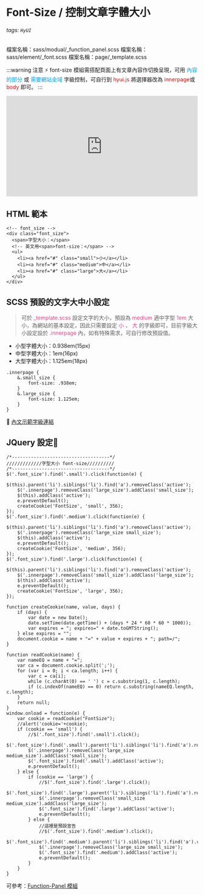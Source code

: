 # Font-Size / 控制文章字體大小

###### tags: `HyUI`

檔案名稱：sass/modual/\_function_panel.scss
檔案名稱：sass/element/\_font.scss
檔案名稱：page/\_template.scss

:::warning
注意 :zap: font-size 模組需搭配頁面上有文章內容作切換呈現，可用 <font color="#009ee7">內容的部分</font> 或 <font color="#009ee7">需要網站全域</font> 字級控制，可自行到 <font color="#ff0000">hyui.js</font> 將選擇器改為 <font color="#ff0000">innerpage</font>或 <font color="#ff0000">body</font> 即可。
:::

<iframe height="265" style="width: 100%;" scrolling="no" title="Font-Size / 控制文章字體大小" src="https://codepen.io/u00hyui/embed/wvJvqPx?height=265&theme-id=dark&default-tab=html,result" frameborder="no" loading="lazy" allowtransparency="true" allowfullscreen="true">
  See the Pen <a href='https://codepen.io/u00hyui/pen/wvJvqPx'>Font-Size / 控制文章字體大小</a> by u00hyui
  (<a href='https://codepen.io/u00hyui'>@u00hyui</a>) on <a href='https://codepen.io'>CodePen</a>.
</iframe>

## HTML 範本

```htmlmixed=
<!-- font_size -->
<div class="font_size">
  <span>字型大小：</span>
  <!-- 英文用<span>font-size：</span> -->
  <ul>
    <li><a href="#" class="small">小</a></li>
    <li><a href="#" class="medium">中</a></li>
    <li><a href="#" class="large">大</a></li>
  </ul>
</div>
```

## SCSS 預設的文字大中小設定

> 可於 <font color="#EE428B">\_template.scss</font> 設定文字的大小，預設為 <font color="#EE428B">medium</font> 適中字型 <font color="#EE428B">1em</font> 大小，為網站的基本設定，因此只需要設定 <font color="#EE428B">小</font> 、 <font color="#EE428B">大</font> 的字級即可，目前字級大小設定設於 <font color="#EE428B">.innerpage</font> 內，如有特殊需求，可自行修改預設值。

- 小型字體大小：0.938em(15px)
- 中型字體大小：1em(16px)
- 大型字體大小：1.125em(18px)

```sass=
.innerpage {
    &.small_size {
        font-size: .938em;
    }
    &.large_size {
        font-size: 1.125em;
    }
}
```

:link: [內文示範字級連結](https://hywebu00.github.io/hyui_flex/cp_template.htm)

## JQuery 設定:round_pushpin:

```javascript=
/*------------------------------------*/
/////////////字型大小 font-size//////////
/*------------------------------------*/
$('.font_size').find('.small').click(function(e) {
    $(this).parent('li').siblings('li').find('a').removeClass('active');
    $('.innerpage').removeClass('large_size').addClass('small_size');
    $(this).addClass('active');
    e.preventDefault();
    createCookie('FontSize', 'small', 356);
});
$('.font_size').find('.medium').click(function(e) {
    $(this).parent('li').siblings('li').find('a').removeClass('active');
    $('.innerpage').removeClass('large_size small_size');
    $(this).addClass('active');
    e.preventDefault();
    createCookie('FontSize', 'medium', 356);
});
$('.font_size').find('.large').click(function(e) {
    $(this).parent('li').siblings('li').find('a').removeClass('active');
    $('.innerpage').removeClass('small_size').addClass('large_size');
    $(this).addClass('active');
    e.preventDefault();
    createCookie('FontSize', 'large', 356);
});

function createCookie(name, value, days) {
    if (days) {
        var date = new Date();
        date.setTime(date.getTime() + (days * 24 * 60 * 60 * 1000));
        var expires = "; expires=" + date.toGMTString();
    } else expires = "";
    document.cookie = name + "=" + value + expires + "; path=/";
}

function readCookie(name) {
    var nameEQ = name + "=";
    var ca = document.cookie.split(';');
    for (var i = 0; i < ca.length; i++) {
        var c = ca[i];
        while (c.charAt(0) == ' ') c = c.substring(1, c.length);
        if (c.indexOf(nameEQ) == 0) return c.substring(nameEQ.length, c.length);
    }
    return null;
}
window.onload = function(e) {
    var cookie = readCookie("FontSize");
    //alert('cookie='+cookie);
    if (cookie == 'small') {
        //$('.font_size').find('.small').click();
        $('.font_size').find('.small').parent('li').siblings('li').find('a').removeClass('active');
        $('.innerpage').removeClass('large_size medium_size').addClass('small_size');
        $('.font_size').find('.small').addClass('active');
        e.preventDefault();
    } else {
        if (cookie == 'large') {
            //$('.font_size').find('.large').click();
            $('.font_size').find('.large').parent('li').siblings('li').find('a').removeClass('active');
            $('.innerpage').removeClass('small_size medium_size').addClass('large_size');
            $('.font_size').find('.large').addClass('active');
            e.preventDefault();
        } else {
            //這裡是預設宣告
            //$('.font_size').find('.medium').click();
            $('.font_size').find('.medium').parent('li').siblings('li').find('a').removeClass('active');
            $('.innerpage').removeClass('large_size small_size');
            $('.font_size').find('.medium').addClass('active');
            e.preventDefault();
        }
    }
}
```

可參考：[Function-Panel 模組](/Oqp96iFITTilUfkBkoSbjA)

<style>
.ui-infobar{
max-width:95%;
}
.markdown-body{
max-width:95%;
}
</style>
